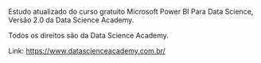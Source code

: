 Estudo atualizado do curso gratuito Microsoft Power BI Para Data Science, Versão 2.0 da Data Science Academy.

Todos os direitos são da Data Science Academy.

Link: https://www.datascienceacademy.com.br/
